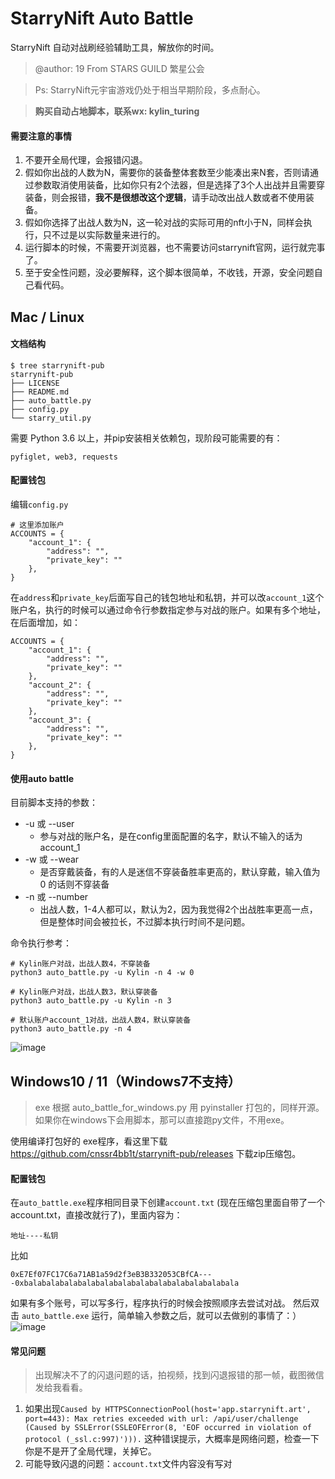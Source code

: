 # StarryNift Auto Battle


StarryNift 自动对战刷经验辅助工具，解放你的时间。
>@author: 19 From STARS GUILD 繁星公会

>Ps: StarryNift元宇宙游戏仍处于相当早期阶段，多点耐心。

>**购买自动占地脚本，联系wx: kylin_turing**

#### 需要注意的事情
1. 不要开全局代理，会报错闪退。
2. 假如你出战的人数为N，需要你的装备整体套数至少能凑出来N套，否则请通过参数取消使用装备，比如你只有2个法器，但是选择了3个人出战并且需要穿装备，则会报错，**我不是很想改这个逻辑**，请手动改出战人数或者不使用装备。
3. 假如你选择了出战人数为N，这一轮对战的实际可用的nft小于N，同样会执行，只不过是以实际数量来进行的。
4. 运行脚本的时候，不需要开浏览器，也不需要访问starrynift官网，运行就完事了。
5. 至于安全性问题，没必要解释，这个脚本很简单，不收钱，开源，安全问题自己看代码。


## Mac / Linux
#### 文档结构
```
$ tree starrynift-pub
starrynift-pub
├── LICENSE
├── README.md
├── auto_battle.py
├── config.py
└── starry_util.py
```

需要 Python 3.6 以上，并pip安装相关依赖包，现阶段可能需要的有：
```
pyfiglet, web3, requests
```
#### 配置钱包
编辑`config.py`
```
# 这里添加账户
ACCOUNTS = {
    "account_1": {
        "address": "",
        "private_key": ""
    },
}
```
在`address`和`private_key`后面写自己的钱包地址和私钥，并可以改`account_1`这个账户名，执行的时候可以通过命令行参数指定参与对战的账户。如果有多个地址，在后面增加，如：
```
ACCOUNTS = {
    "account_1": {
        "address": "",
        "private_key": ""
    },
    "account_2": {
        "address": "",
        "private_key": ""
    },
    "account_3": {
        "address": "",
        "private_key": ""
    },
}
```
#### 使用auto battle
目前脚本支持的参数：

- -u 或 --user
    - 参与对战的账户名，是在config里面配置的名字，默认不输入的话为 account_1
- -w 或 --wear
    - 是否穿戴装备，有的人是迷信不穿装备胜率更高的，默认穿戴，输入值为 0 的话则不穿装备
- -n 或 --number
    - 出战人数，1-4人都可以，默认为2，因为我觉得2个出战胜率更高一点，但是整体时间会被拉长，不过脚本执行时间不是问题。

命令执行参考：
```
# Kylin账户对战，出战人数4，不穿装备
python3 auto_battle.py -u Kylin -n 4 -w 0

# Kylin账户对战，出战人数3，默认穿装备
python3 auto_battle.py -u Kylin -n 3

# 默认账户account_1对战，出战人数4，默认穿装备
python3 auto_battle.py -n 4
```
![image](https://user-images.githubusercontent.com/5326766/149612989-688abc78-afa2-442c-bd2b-09135b7eab27.png)


## Windows10 / 11（Windows7不支持）
> exe 根据 auto_battle_for_windows.py 用 pyinstaller 打包的，同样开源。
如果你在windows下会用脚本，那可以直接跑py文件，不用exe。

使用编译打包好的 exe程序，看这里下载 https://github.com/cnssr4bb1t/starrynift-pub/releases
下载zip压缩包。
#### 配置钱包
在`auto_battle.exe`程序相同目录下创建`account.txt` (现在压缩包里面自带了一个account.txt，直接改就行了)，里面内容为：
```
地址----私钥
```
比如
```
0xE7Ef07FC17C6a71AB1a59d2f3eB3B332053CBfCA----0xbalabalabalabalabalabalabalabalabalabalabalabala
```
如果有多个账号，可以写多行，程序执行的时候会按照顺序去尝试对战。
然后双击 `auto_battle.exe` 运行，简单输入参数之后，就可以去做别的事情了：）
![image](https://user-images.githubusercontent.com/5326766/149615304-2b91e4a1-2b21-42a4-935a-33ad1bf23ae2.png)

#### 常见问题
> 出现解决不了的闪退问题的话，拍视频，找到闪退报错的那一帧，截图微信发给我看看。

1. 如果出现`Caused by HTTPSConnectionPool(host='app.starrynift.art', port=443): Max retries exceeded with url: /api/user/challenge (Caused by SSLError(SSLEOFError(8, 'EOF occurred in violation of protocol (_ssl.c:997)'))).` 这种错误提示，大概率是网络问题，检查一下你是不是开了全局代理，关掉它。
2. 可能导致闪退的问题：`account.txt`文件内容没有写对
